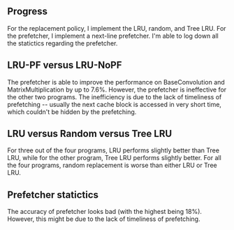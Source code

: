 ## Progress
For the replacement policy, I implement the LRU, random, and Tree LRU. For the prefetcher, I implement a next-line prefetcher. I'm able to log down all the statictics regarding the prefetcher.

## LRU-PF versus LRU-NoPF
The prefetcher is able to improve the performance on BaseConvolution and MatrixMultiplication by up to 7.6%. However, the prefetcher is ineffective for the other two programs. The inefficiency is due to the lack of timeliness of prefetching -- usually the next cache block is accessed in very short time, which couldn't be hidden by the prefetching.

## LRU versus Random versus Tree LRU
For three out of the four programs, LRU performs slightly better than Tree LRU, while for the other program, Tree LRU performs slightly better. For all the four programs, random replacement is worse than either LRU or Tree LRU.

## Prefetcher statictics
The accuracy of prefetcher looks bad (with the highest being 18%). However, this might be due to the lack of timeliness of prefetching. 
